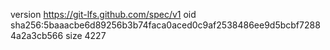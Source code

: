 version https://git-lfs.github.com/spec/v1
oid sha256:5baaacbe6d89256b3b74faca0aced0c9af2538486ee9d5bcbf72884a2a3cb566
size 4227
